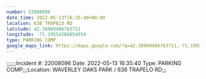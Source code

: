 ```yaml
---
number: 22008096
date_time: 2022-05-13T16:35:40+00:00
location: 638 TRAPELO RD
latitude: 42.38969486783711
longitude: -71.19554266854914
type: PARKING COMP
google_maps_link: https://maps.google.com/?q=42.38969486783711,-71.19554266854914
---
```


;;;;;;Incident #: 22008096  Date: 2022-05-13 16:35:40   Type: PARKING COMP;;;Location: WAVERLEY OAKS PARK / 638 TRAPELO RD;;;
